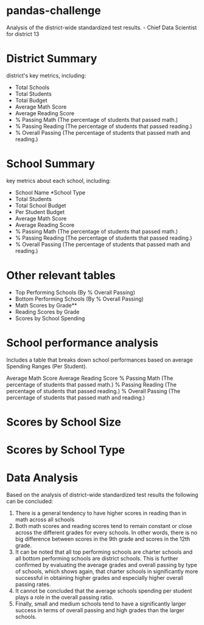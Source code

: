 # pandas-challenge
Analysis of the district-wide standardized test results. - Chief Data Scientist for district 13

# District Summary

district's key metrics, including:

* Total Schools
* Total Students
* Total Budget
* Average Math Score
* Average Reading Score
* % Passing Math (The percentage of students that passed math.)
* % Passing Reading (The percentage of students that passed reading.)
* % Overall Passing (The percentage of students that passed math and reading.)

# School Summary

key metrics about each school, including:

* School Name
*School Type
* Total Students
* Total School Budget
* Per Student Budget
* Average Math Score
* Average Reading Score
* % Passing Math (The percentage of students that passed math.)
* % Passing Reading (The percentage of students that passed reading.)
* % Overall Passing (The percentage of students that passed math and reading.)

# Other relevant tables 
* Top Performing Schools (By % Overall Passing)
* Bottom Performing Schools (By % Overall Passing)
* Math Scores by Grade**
* Reading Scores by Grade
* Scores by School Spending

# School performance analysis

Includes a table that breaks down school performances based on average Spending Ranges (Per Student). 

Average Math Score
Average Reading Score
% Passing Math (The percentage of students that passed math.)
% Passing Reading (The percentage of students that passed reading.)
% Overall Passing (The percentage of students that passed math and reading.)

# Scores by School Size
# Scores by School Type

# Data Analysis
Based on the analysis of district-wide standardized test results the following can be concluded:
1.	There is a general tendency to have higher scores in reading than in math across all schools 
2.	Both math scores and reading scores tend to remain constant or close across the different grades for every schools. In other words, there is no big difference between scores in the 9th grade and scores in the 12th grade. 
3.	It can be noted that all top performing schools are charter schools and all bottom performing schools are district schools. This is further confirmed by evaluating the average grades and overall passing by type of schools, which shows again, that charter schools in significantly more successful in obtaining higher grades and especially higher overall passing rates.
4.	It cannot be concluded that the average schools spending per student plays a role in the overall passing ratio. 
5.	Finally, small and medium schools tend to have a significantly larger success in terms of overall passing and high grades than the larger schools.
